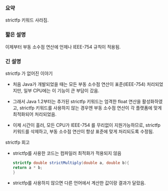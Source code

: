 ### 요약
strictfp 키워드 사라짐.

### 짧은 설명
이제부터 부동 소수점 연산에 언제나 IEEE-754 규칙이 적용됨.

### 긴 설명
strictfp 가 없어진 이야기

* 처음 Java가 개발되었을 때는 모든 부동 소수점 연산이 표준(IEEE-754) 처리되었지만, 
일부 CPU에는 이 기능이 큰 부담이 갔음.
* 그래서 Java 1.2부터는 추가된 strictfp 키워드는 엄격한 float 연산을 활성화하였고,
strictfp 키워드를 사용하지 않는 경우엔 부동 소수점 연산이 각 플랫폼에 맞게 최적화되어 처리되었음.
  
* 이제 시간이 흘러, 모든 CPU가 IEEE-754 를 무리없이 지원가능하므로, 
strictfp 키워드를 삭제하고, 부동 소수점 연산이 항상 표준에 맞게 처리되도록 수정됨.

strictfp 회고

* strictfp를 사용한 코드는 컴파일러 최적화가 적용되지 않음
  ``` java
  strictfp double strictMultiply(double a, double b){
  return a * b;
  }
  ```
* strictfp를 사용하지 않으면 다른 언어에서 계산한 값이랑 결과가 달랐음.